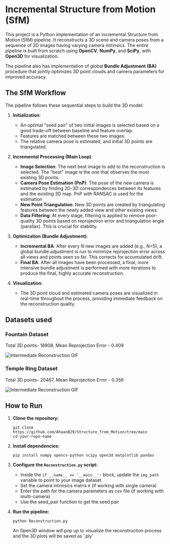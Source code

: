 # Incremental Structure from Motion (SfM)

This project is a Python implementation of an incremental Structure from Motion (SfM) pipeline. It reconstructs a 3D scene and camera poses from a sequence of 2D images having varying camera intrinsics. The entire pipeline is built from scratch using **OpenCV**, **NumPy**, and **SciPy**, with **Open3D** for visualization.

The pipeline also has implementation of  global **Bundle Adjustment (BA)** procedure that jointly optimizes 3D point clouds and camera parameters for improved accuracy.

<!-- ![Final Reconstruction GIF](https://raw.githubusercontent.com/AhaanBanerjee/Visual-Odometry-and-SLAM-Implementations/master/artefacts/SfM.gif)
*(Example output from the Temple dataset)* -->

## The SfM Workflow

The pipeline follows these sequential steps to build the 3D model:

1.  **Initialization**:
    *   An optimal "seed pair" of two initial images is selected based on a good trade-off between baseline and feature overlap.
    *   Features are matched between these two images.
    *   The relative camera pose is estimated, and initial 3D points are triangulated.

2.  **Incremental Processing (Main Loop)**:
    *   **Image Selection**: The next best image to add to the reconstruction is selected. The "best" image is the one that observes the most existing 3D points.
    *   **Camera Pose Estimation (PnP)**: The pose of the new camera is estimated by finding 2D-3D correspondences between its features and the existing 3D map. PnP with RANSAC is used for the estimation
    *   **New Point Triangulation**: New 3D points are created by triangulating features between the newly added view and other existing views.
    *   **Data Filtering**: At every stage, filtering is applied to remove poor-quality 3D points based on reprojection error and triangulation angle (parallax). This is crucial for stability.

3.  **Optimization (Bundle Adjustment)**:
    *   **Incremental BA**: After every *N* new images are added (e.g., N=5), a global bundle adjustment is run to minimize reprojection error across all views and points seen so far. This corrects for accumulated drift.
    *   **Final BA**: After all images have been processed, a final, more intensive bundle adjustment is performed with more iterations to produce the final, highly accurate reconstruction.

4.  **Visualization**:
    *   The 3D point cloud and estimated camera poses are visualized in real-time throughout the process, providing immediate feedback on the reconstruction quality.

## Datasets used

<!-- ### ETHZ 3D - Facade Dataset
<!-- Placeholder: Insert an image of your initial 2-view reconstruction here -->
<!-- ![Initial Reconstruction](/results/Facade_results/ScreenCapture_2025-08-28-02-51-32.png) -->


### Fountain Dataset
Total 3D points- 16908, Mean Reprojection Error - 0.409
<!-- Placeholder: Insert an image of your mid-reconstruction point cloud and cameras here -->
![Intermediate Reconstruction GIF](/results/Fountain_Results/fountain2_up.gif)

### Temple Ring Dataset
Total 3D points- 20467, Mean Reprojection Error - 0.356
<!-- Placeholder: Insert an image of your mid-reconstruction point cloud and cameras here -->
![Intermediate Reconstruction GIF](/results/templeResults/temple.mp4.gif)


## How to Run

1.  **Clone the repository:**
    ```
    git clone https://github.com/AhaanB29/Structure_from_Motion/tree/main
    cd your-repo-name
    ```

2.  **Install dependencies:**
    ```
    pip install numpy opencv-python scipy open3d matplotlib pandas
    ```

3.  **Configure the `Reconstruction.py` script:**
    *   Inside the `if __name__ == '__main__':` block, update the `img_path` variable to point to your image dataset.
    *   Set the camera intrinsics matrix `K` (if working with single camera)
    *   Enter the path for the camera parameters as csv file (if working with multi-camera) 
    *   Use the seed_pair function to get the seed pair

4.  **Run the pipeline:**
    ```
    python Reconstruction.py
    ```
    An Open3D window will pop up to visualize the reconstruction process and the 3D plots will be saved as '.ply'